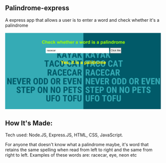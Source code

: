 ## Palindrome-express

A express app that allows a user is to enter a word and check whether it's a palindrome

![](./mainImage.png)

## How It's Made:
Tech used: Node.JS, Express.JS, HTML, CSS, JavaScript.

For anyone that doesn't know what a palindrome maybe, it's word that retains the same spelling when read from left to right and the same from right to left.
Examples of these words are: racecar, eye, neon etc
